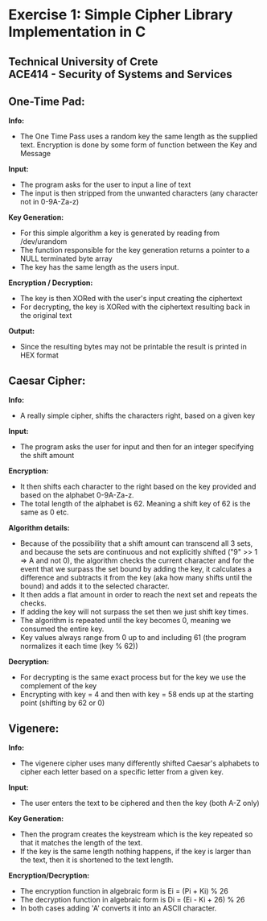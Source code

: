 # Exercise 1: Simple Cipher Library Implementation in C
Technical University of Crete  
ACE414 - Security of Systems and Services
--------------------------------------------

## One-Time Pad:

**Info:**
- The One Time Pass uses a random key the same length as the supplied text.
Encryption is done by some form of function between the Key and Message

**Input:**
- The program asks for the user to input a line of text
- The input is then stripped from the unwanted characters (any character not in 0-9A-Za-z)

**Key Generation:**
- For this simple algorithm a key is generated by reading from /dev/urandom
- The function responsible for the key generation returns a pointer to a NULL terminated byte array
- The key has the same length as the users input.

**Encryption / Decryption:**
- The key is then XORed with the user's input creating the ciphertext
- For decrypting, the key is XORed with the ciphertext resulting back in the original text

**Output:**
- Since the resulting bytes may not be printable the result is printed in HEX format

## Caesar Cipher:

**Info:**
- A really simple cipher, shifts the characters right, based on a given key

**Input:**
- The program asks the user for input and then for an integer specifying the shift amount

**Encryption:**
- It then shifts each character to the right based on the key provided and based on the alphabet
0-9A-Za-z. 
- The total length of the alphabet is 62. Meaning a shift key of 62 is the same as 0 etc.

**Algorithm details:**
- Because of the possibility that a shift amount can transcend all 3 sets, and because the sets are continuous
and not explicitly shifted ("9" >> 1 => A and not 0), the algorithm checks the current character and for the event that we surpass the 
set bound by adding the key, it calculates a difference and subtracts it from the key (aka how many shifts until the bound)
and adds it to the selected character. 
- It then adds a flat amount in order to reach the next set and repeats the checks.
- If adding the key will not surpass the set then we just shift key times.
- The algorithm is repeated until the key becomes 0, meaning we consumed the entire key.
- Key values always range from 0 up to and including 61 (the program normalizes it each time (key % 62))

**Decryption:**
- For decrypting is the same exact process but for the key we use the complement of the key
- Encrypting with key = 4 and then with key = 58 ends up at the starting point (shifting by 62 or 0)

## Vigenere:

**Info:**
- The vigenere cipher uses many differently shifted Caesar's alphabets to cipher each letter based on a specific letter from a 
given key.

**Input:**
- The user enters the text to be ciphered and then the key (both A-Z only)

**Key Generation:**
- Then the program creates the keystream which is the key repeated so that it matches the length 
of the text. 
- If the key is the same length nothing happens, if the key is larger than the text,
then it is shortened to the text length.

**Encryption/Decryption:**
- The encryption function in algebraic form is Ei = (Pi + Ki) % 26
- The decryption function in algebraic form is Di = (Ei - Ki + 26) % 26
- In both cases adding 'A' converts it into an ASCII character.
#
